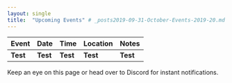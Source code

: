 ```yaml
---
layout: single
title:  "Upcoming Events" # _posts2019-09-31-October-Events-2019-20.md 
---
```


| Event | Date | Time | Location | Notes
|:-----------------|:----------|:-----------|:-----------|:-----------|
| __Test__         | __Test__  | __Test__   | __Test__   | __Test__   |

Keep an eye on this page or head over to Discord for instant notifications.
